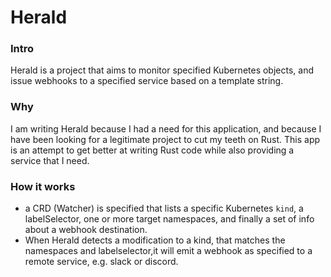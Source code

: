 # Herald
### Intro
Herald is a project that aims to monitor specified Kubernetes objects,
and issue webhooks to a specified service based on a template string.

### Why
I am writing Herald because I had a need for this application, and because I
have been looking for a legitimate project to cut my teeth on Rust.  This app is
an attempt to get better at writing Rust code while also providing a service that
I need.

### How it works
  - a CRD (Watcher) is specified that lists a specific Kubernetes `kind`, 
  a labelSelector, one or more target namespaces, and finally a set of info
  about a webhook destination.
  - When Herald detects a modification to a kind, that matches the namespaces 
  and labelselector,it will emit a webhook as specified to a remote service, 
  e.g. slack or discord.
